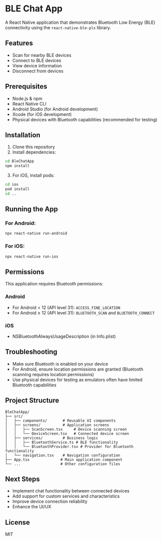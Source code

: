 # BLE Chat App

A React Native application that demonstrates Bluetooth Low Energy (BLE) connectivity using the `react-native-ble-plx` library.

## Features

- Scan for nearby BLE devices
- Connect to BLE devices
- View device information
- Disconnect from devices

## Prerequisites

- Node.js & npm
- React Native CLI
- Android Studio (for Android development)
- Xcode (for iOS development)
- Physical devices with Bluetooth capabilities (recommended for testing)

## Installation

1. Clone this repository
2. Install dependencies:

```bash
cd BleChatApp
npm install
```

3. For iOS, install pods:

```bash
cd ios
pod install
cd ..
```

## Running the App

### For Android:

```bash
npx react-native run-android
```

### For iOS:

```bash
npx react-native run-ios
```

## Permissions

This application requires Bluetooth permissions:

### Android

- For Android < 12 (API level 31): `ACCESS_FINE_LOCATION`
- For Android ≥ 12 (API level 31): `BLUETOOTH_SCAN` and `BLUETOOTH_CONNECT`

### iOS

- NSBluetoothAlwaysUsageDescription (in Info.plist)

## Troubleshooting

- Make sure Bluetooth is enabled on your device
- For Android, ensure location permissions are granted (Bluetooth scanning requires location permissions)
- Use physical devices for testing as emulators often have limited Bluetooth capabilities

## Project Structure

```
BleChatApp/
├── src/
│   ├── components/       # Reusable UI components
│   ├── screens/          # Application screens
│   │   ├── ScanScreen.tsx     # Device scanning screen
│   │   └── DeviceScreen.tsx   # Connected device screen
│   ├── services/         # Business logic
│   │   ├── BluetoothService.ts # BLE functionality
│   │   └── BluetoothProvider.tsx # Provider for Bluetooth functionality
│   └── navigation.tsx    # Navigation configuration
├── App.tsx              # Main application component
└── ...                  # Other configuration files
```

## Next Steps

- Implement chat functionality between connected devices
- Add support for custom services and characteristics
- Improve device connection reliability
- Enhance the UI/UX

## License

MIT
